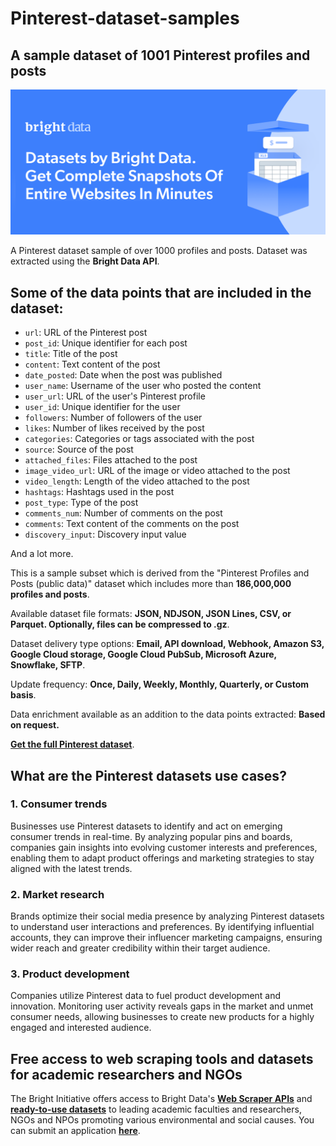 # Pinterest-dataset-samples

<h2>A sample dataset of 1001 Pinterest profiles and posts</h2>

![Pinterest dataset header](https://github.com/luminati-io/Pinterest-dataset-samples/blob/main/pinterest-datasets.PNG)

A Pinterest dataset sample of over 1000 profiles and posts. Dataset was extracted using the <b>Bright Data API</b>.

<h2>Some of the data points that are included in the dataset:</h2>

* ```url```: URL of the Pinterest post
* ```post_id```: Unique identifier for each post
* ```title```: Title of the post
* ```content```: Text content of the post
* ```date_posted```: Date when the post was published
* ```user_name```: Username of the user who posted the content
* ```user_url```: URL of the user's Pinterest profile
* ```user_id```: Unique identifier for the user
* ```followers```: Number of followers of the user
* ```likes```: Number of likes received by the post
* ```categories```: Categories or tags associated with the post
* ```source```: Source of the post
* ```attached_files```: Files attached to the post
* ```image_video_url```: URL of the image or video attached to the post
* ```video_length```: Length of the video attached to the post
* ```hashtags```: Hashtags used in the post
* ```post_type```: Type of the post
* ```comments_num```: Number of comments on the post
* ```comments```: Text content of the comments on the post
* ```discovery_input```: Discovery input value

And a lot more.

This is a sample subset which is derived from the "Pinterest Profiles and Posts (public data)"
dataset which includes more than <b>186,000,000 profiles and posts</b>.

Available dataset file formats: <b>JSON, NDJSON, JSON Lines, CSV, or Parquet. Optionally, files can be compressed to .gz</b>.

Dataset delivery type options: <b>Email, API download, Webhook, Amazon S3, Google Cloud storage, Google Cloud PubSub, Microsoft Azure, Snowflake, SFTP</b>.

Update frequency: <b>Once, Daily, Weekly, Monthly, Quarterly, or Custom basis</b>.

Data enrichment available as an addition to the data points extracted: <b>Based on request.</b>

<b>[Get the full Pinterest dataset](https://brightdata.com/products/datasets/pinterest)</b>.

<h2>What are the Pinterest datasets use cases?</h2>

<h3>1. Consumer trends</h3>
Businesses use Pinterest datasets to identify and act on emerging consumer trends in real-time. By analyzing popular pins and boards, companies gain insights into evolving customer interests and preferences, enabling them to adapt product offerings and marketing strategies to stay aligned with the latest trends.

<h3>2. Market research</h3>
Brands optimize their social media presence by analyzing Pinterest datasets to understand user interactions and preferences. By identifying influential accounts, they can improve their influencer marketing campaigns, ensuring wider reach and greater credibility within their target audience.

<h3>3. Product development</h3>
Companies utilize Pinterest data to fuel product development and innovation. Monitoring user activity reveals gaps in the market and unmet consumer needs, allowing businesses to create new products for a highly engaged and interested audience.

<h2>Free access to web scraping tools and datasets for academic researchers and NGOs</h2>

The Bright Initiative offers access to Bright Data's <b>[Web Scraper APIs](https://brightdata.com/products/web-scraper)</b> and <b>[ready-to-use datasets](https://brightdata.com/products/datasets)</b> to leading academic faculties and researchers, NGOs and NPOs promoting various environmental and social causes. You can submit an application <b>[here](https://brightinitiative.com)</b>.
